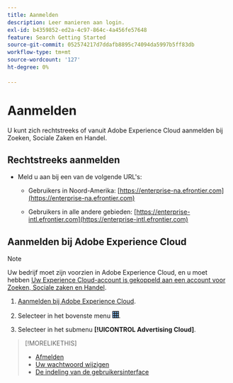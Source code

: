```yaml
---
title: Aanmelden
description: Leer manieren aan login.
exl-id: b4359852-ed2a-4c97-864c-4a456fe57648
feature: Search Getting Started
source-git-commit: 052574217d7ddafb8895c74094da5997b5ff83db
workflow-type: tm+mt
source-wordcount: '127'
ht-degree: 0%

---
```


# Aanmelden

U kunt zich rechtstreeks of vanuit Adobe Experience Cloud aanmelden bij Zoeken, Sociale Zaken en Handel.

## Rechtstreeks aanmelden

* Meld u aan bij een van de volgende URL&#39;s:

   * Gebruikers in Noord-Amerika: [https://enterprise-na.efrontier.com](https://enterprise-na.efrontier.com)

   * Gebruikers in alle andere gebieden: [https://enterprise-intl.efrontier.com](https://enterprise-intl.efrontier.com)

## Aanmelden bij Adobe Experience Cloud

>[!NOTE]
>
>Uw bedrijf moet zijn voorzien in Adobe Experience Cloud, en u moet hebben [Uw Experience Cloud-account is gekoppeld aan een account voor Zoeken, Sociale zaken en Handel](https://experiencecloud.adobe.com/resources/help/en_US/mcloud/organizations.html).

1. [Aanmelden bij Adobe Experience Cloud](https://experienceleague.adobe.com/docs/core-services/interface/experience-cloud.html#signin).

1. Selecteer in het bovenste menu ![oplossingskiezer](/help/search-social-commerce/assets/menu-icon.png "oplossingskiezer").

1. Selecteer in het submenu **[!UICONTROL Advertising Cloud]**.

>[!MORELIKETHIS]
>
>* [Afmelden](log-out.md)
>* [Uw wachtwoord wijzigen](/help/search-social-commerce/tools/password-change.md)
>* [De indeling van de gebruikersinterface](user-interface.md)

